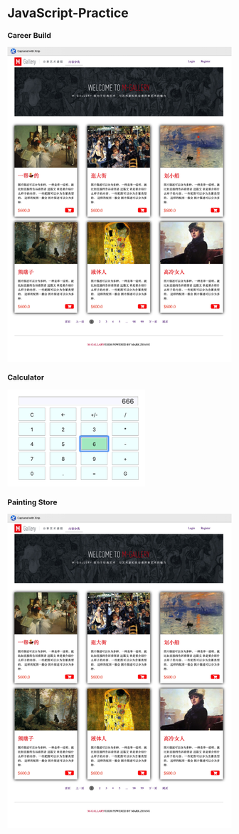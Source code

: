 # JavaScript-Practice

### Career Build
![Image discription](https://github.com/MarekZhang/JavaScript-Practice/blob/master/Painting_Store/src/painting_Store.jpg)

### Calculator
![Image discription](https://github.com/MarekZhang/JavaScript-Practice/blob/master/JS_Calculator/calculator.png)

### Painting Store
![Image discription](https://github.com/MarekZhang/JavaScript-Practice/blob/master/Painting_Store/src/painting_Store.jpg)


